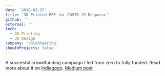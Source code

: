 ```yaml
---
date: '2018-03-25'
title: '3D Printed PPE for COVID-19 Response'
github: ''
external: ''
tech:
  - 3D Printing
  - 3D Design
company: 'Volunteering'
showInProjects: false
---
```


A succesful crowdfunding campaign I led from zero to fully funded. Read more about it on [Indiegogo](https://www.indiegogo.com/projects/edge-swim-tracker-made-by-swimmers-for-swimmers#/). [Medium post](https://ryanrosenbaum.dev/crowdfunding-phlex)
